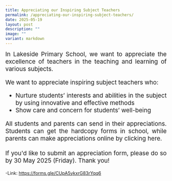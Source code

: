 ```yaml
---
title: Appreciating our Inspiring Subject Teachers
permalink: /appreciating-our-inspiring-subject-teachers/
date: 2025-05-19
layout: post
description: ""
image: ""
variant: markdown
---
```

<div style="font-size:14pt;" align="justify">In Lakeside Primary School, we want to appreciate the excellence of teachers in the teaching and learning of various subjects.

We want to appreciate inspiring subject teachers who:
<ul><li>Nurture students’ interests and abilities in the subject by using innovative and effective methods</li>
<li>Show care and concern for students’ well-being</li></ul>

All students and parents can send in their appreciations. Students can get the hardcopy forms in school, while parents can make appreciations online by clicking here.
<br><br>
If you'd like to submit an appreciation form, please do so by 30 May 2025 (Friday). Thank you!</div>

-Link: https://forms.gle/CUpA5ykxrG83rYqq6
